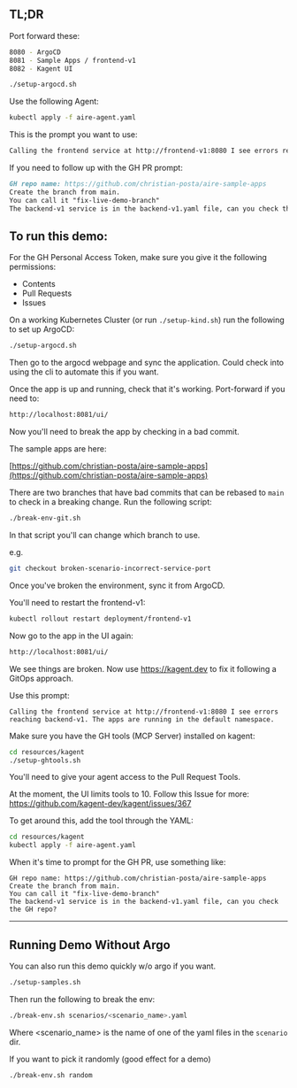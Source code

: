## TL;DR 

Port forward these:

```bash
8080 - ArgoCD
8081 - Sample Apps / frontend-v1
8082 - Kagent UI
```

```bash
./setup-argocd.sh
```

Use the following Agent:

```bash
kubectl apply -f aire-agent.yaml
```

This is the prompt you want to use:

```markdown
Calling the frontend service at http://frontend-v1:8080 I see errors reaching backend-v1. The apps are running in the default namespace. 
```

If you need to follow up with the GH PR prompt:


```markdown
GH repo name: https://github.com/christian-posta/aire-sample-apps
Create the branch from main. 
You can call it "fix-live-demo-branch"
The backend-v1 service is in the backend-v1.yaml file, can you check the GH repo?
```



## To run this demo:

For the GH Personal Access Token, make sure you give it the following permissions:

- Contents
- Pull Requests
- Issues

On a working Kubernetes Cluster (or run `./setup-kind.sh`) run the following to set up ArgoCD:

```bash
./setup-argocd.sh
```

Then go to the argocd webpage and sync the application. Could check into using the cli to automate this if you want.

Once the app is up and running, check that it's working. Port-forward if you need to:

```bash
http://localhost:8081/ui/
```

Now you'll need to break the app by checking in a bad commit. 

The sample apps are here:

[https://github.com/christian-posta/aire-sample-apps](https://github.com/christian-posta/aire-sample-apps)

There are two branches that have bad commits that can be rebased to `main` to check in a breaking change. Run the following script:

```bash
./break-env-git.sh
```

In that script you'll can change which branch to use. 

e.g.

```bash
git checkout broken-scenario-incorrect-service-port
```

Once you've broken the environment, sync it from ArgoCD. 

You'll need to restart the frontend-v1:

```bash
kubectl rollout restart deployment/frontend-v1
```

Now go to the app in the UI again:

```bash
http://localhost:8081/ui/
```

We see things are broken. Now use https://kagent.dev to fix it following a GitOps approach. 

Use this prompt:

```text
Calling the frontend service at http://frontend-v1:8080 I see errors reaching backend-v1. The apps are running in the default namespace. 
```


Make sure you have the GH tools (MCP Server) installed on kagent:

```bash
cd resources/kagent
./setup-ghtools.sh
```

You'll need to give your agent access to the Pull Request Tools. 

At the moment, the UI limits tools to 10. Follow this Issue for more: https://github.com/kagent-dev/kagent/issues/367

To get around this, add the tool through the YAML:

```bash
cd resources/kagent
kubectl apply -f aire-agent.yaml
```

When it's time to prompt for the GH PR, use something like:

```text
GH repo name: https://github.com/christian-posta/aire-sample-apps
Create the branch from main. 
You can call it "fix-live-demo-branch"
The backend-v1 service is in the backend-v1.yaml file, can you check the GH repo?
```

---

## Running Demo Without Argo

You can also run this demo quickly w/o argo if you want. 

```bash
./setup-samples.sh
```

Then run the following to break the env:

```bash
./break-env.sh scenarios/<scenario_name>.yaml
```

Where <scenario_name> is the name of one of the yaml files in the `scenario` dir. 

If you want to pick it randomly (good effect for a demo)

```bash
./break-env.sh random
```
